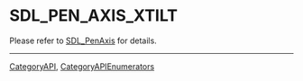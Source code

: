 # SDL_PEN_AXIS_XTILT

Please refer to [SDL_PenAxis](SDL_PenAxis) for details.

----
[CategoryAPI](CategoryAPI), [CategoryAPIEnumerators](CategoryAPIEnumerators)

